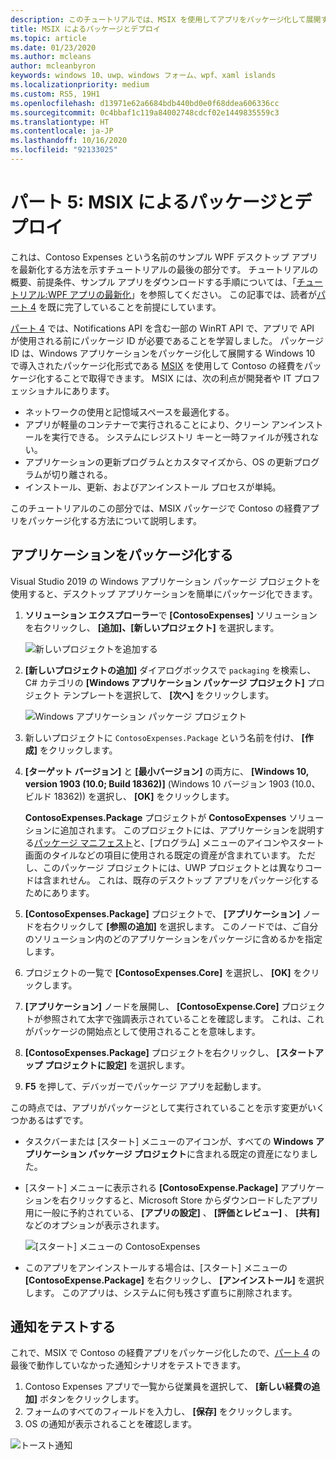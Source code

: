```yaml
---
description: このチュートリアルでは、MSIX を使用してアプリをパッケージ化して展開する方法について説明します。
title: MSIX によるパッケージとデプロイ
ms.topic: article
ms.date: 01/23/2020
ms.author: mcleans
author: mcleanbyron
keywords: windows 10、uwp、windows フォーム、wpf、xaml islands
ms.localizationpriority: medium
ms.custom: RS5, 19H1
ms.openlocfilehash: d13971e62a6684bdb440bd0e0f68ddea606336cc
ms.sourcegitcommit: 0c4bbaf1c119a84002748cdcf02e1449835559c3
ms.translationtype: HT
ms.contentlocale: ja-JP
ms.lasthandoff: 10/16/2020
ms.locfileid: "92133025"
---
```

# <a name="part-5-package-and-deploy-with-msix"></a>パート 5: MSIX によるパッケージとデプロイ

これは、Contoso Expenses という名前のサンプル WPF デスクトップ アプリを最新化する方法を示すチュートリアルの最後の部分です。 チュートリアルの概要、前提条件、サンプル アプリをダウンロードする手順については、「[チュートリアル:WPF アプリの最新化](modernize-wpf-tutorial.md)」を参照してください。 この記事では、読者が[パート 4](modernize-wpf-tutorial-4.md) を既に完了していることを前提にしています。

[パート 4](modernize-wpf-tutorial-4.md) では、Notifications API を含む一部の WinRT API で、アプリで API が使用される前にパッケージ ID が必要であることを学習しました。 パッケージ ID は、Windows アプリケーションをパッケージ化して展開する Windows 10 で導入されたパッケージ化形式である [MSIX](/windows/msix) を使用して Contoso の経費をパッケージ化することで取得できます。 MSIX には、次の利点が開発者や IT プロフェッショナルにあります。

- ネットワークの使用と記憶域スペースを最適化する。
- アプリが軽量のコンテナーで実行されることにより、クリーン アンインストールを実行できる。 システムにレジストリ キーと一時ファイルが残されない。
- アプリケーションの更新プログラムとカスタマイズから、OS の更新プログラムが切り離される。
- インストール、更新、およびアンインストール プロセスが単純。

このチュートリアルのこの部分では、MSIX パッケージで Contoso の経費アプリをパッケージ化する方法について説明します。

## <a name="package-the-application"></a>アプリケーションをパッケージ化する

Visual Studio 2019 の Windows アプリケーション パッケージ プロジェクトを使用すると、デスクトップ アプリケーションを簡単にパッケージ化できます。 

1. **ソリューション エクスプローラー**で **[ContosoExpenses]** ソリューションを右クリックし、 **[追加]、[新しいプロジェクト]** を選択します。

    ![新しいプロジェクトを追加する](images/wpf-modernize-tutorial/AddNewProject.png)

3. **[新しいプロジェクトの追加]** ダイアログボックスで `packaging` を検索し、C# カテゴリの **[Windows アプリケーション パッケージ プロジェクト]** プロジェクト テンプレートを選択して、 **[次へ]** をクリックします。

    ![Windows アプリケーション パッケージ プロジェクト](images/wpf-modernize-tutorial/WAP.png)

4. 新しいプロジェクトに `ContosoExpenses.Package` という名前を付け、 **[作成]** をクリックします。

5. **[ターゲット バージョン]** と **[最小バージョン]** の両方に、 **[Windows 10, version 1903 (10.0; Build 18362)]** \(Windows 10 バージョン 1903 (10.0、ビルド 18362)\) を選択し、 **[OK]** をクリックします。

    **ContosoExpenses.Package** プロジェクトが **ContosoExpenses** ソリューションに追加されます。 このプロジェクトには、アプリケーションを説明する[パッケージ マニフェスト](/uwp/schemas/appxpackage/uapmanifestschema/schema-root)と、[プログラム] メニューのアイコンやスタート画面のタイルなどの項目に使用される既定の資産が含まれています。 ただし、このパッケージ プロジェクトには、UWP プロジェクトとは異なりコードは含まれせん。 これは、既存のデスクトップ アプリをパッケージ化するためにあります。

6. **[ContosoExpenses.Package]** プロジェクトで、 **[アプリケーション]** ノードを右クリックして **[参照の追加]** を選択します。 このノードでは、ご自分のソリューション内のどのアプリケーションをパッケージに含めるかを指定します。

6. プロジェクトの一覧で **[ContosoExpenses.Core]** を選択し、 **[OK]** をクリックします。

7. **[アプリケーション]** ノードを展開し、 **[ContosoExpense.Core]** プロジェクトが参照されて太字で強調表示されていることを確認します。 これは、これがパッケージの開始点として使用されることを意味します。

8. **[ContosoExpenses.Package]** プロジェクトを右クリックし、 **[スタートアップ プロジェクトに設定]** を選択します。

9. **F5** を押して、デバッガーでパッケージ アプリを起動します。

この時点では、アプリがパッケージとして実行されていることを示す変更がいくつかあるはずです。

- タスクバーまたは [スタート] メニューのアイコンが、すべての **Windows アプリケーション パッケージ プロジェクト**に含まれる既定の資産になりました。
- [スタート] メニューに表示される **[ContosoExpense.Package]** アプリケーションを右クリックすると、Microsoft Store からダウンロードしたアプリ用に一般に予約されている、 **[アプリの設定]** 、 **[評価とレビュー]** 、 **[共有]** などのオプションが表示されます。

    ![[スタート] メニューの ContosoExpenses](images/wpf-modernize-tutorial/StartMenu.png)

- このアプリをアンインストールする場合は、[スタート] メニューの **[ContosoExpense.Package]** を右クリックし、 **[アンインストール]** を選択します。 このアプリは、システムに何も残さず直ちに削除されます。

## <a name="test-the-notification"></a>通知をテストする

これで、MSIX で Contoso の経費アプリをパッケージ化したので、[パート 4](modernize-wpf-tutorial-4.md) の最後で動作していなかった通知シナリオをテストできます。

1. Contoso Expenses アプリで一覧から従業員を選択して、 **[新しい経費の追加]** ボタンをクリックします。
2. フォームのすべてのフィールドを入力し、 **[保存]** をクリックします。
3. OS の通知が表示されることを確認します。

![トースト通知](images/wpf-modernize-tutorial/ToastNotification.png)